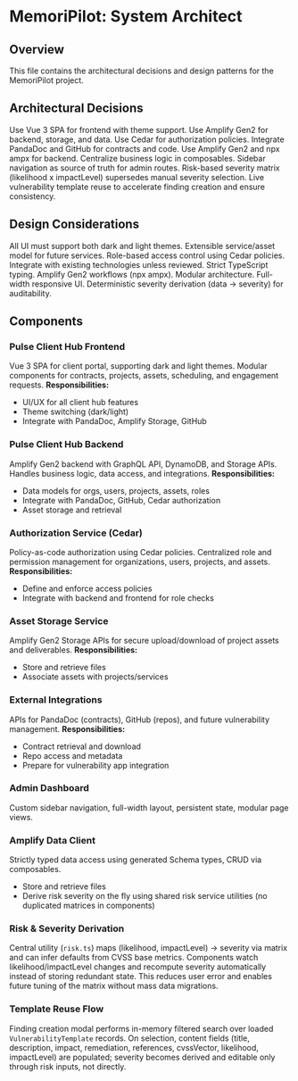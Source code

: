 # MemoriPilot: System Architect

## Overview
This file contains the architectural decisions and design patterns for the MemoriPilot project.

## Architectural Decisions

Use Vue 3 SPA for frontend with theme support.
Use Amplify Gen2 for backend, storage, and data.
Use Cedar for authorization policies.
Integrate PandaDoc and GitHub for contracts and code.
Use Amplify Gen2 and npx ampx for backend.
Centralize business logic in composables.
Sidebar navigation as source of truth for admin routes.
Risk-based severity matrix (likelihood x impactLevel) supersedes manual severity selection.
Live vulnerability template reuse to accelerate finding creation and ensure consistency.

## Design Considerations

All UI must support both dark and light themes.
Extensible service/asset model for future services.
Role-based access control using Cedar policies.
Integrate with existing technologies unless reviewed.
Strict TypeScript typing.
Amplify Gen2 workflows (npx ampx).
Modular architecture.
Full-width responsive UI.
Deterministic severity derivation (data -> severity) for auditability.



## Components

### Pulse Client Hub Frontend
Vue 3 SPA for client portal, supporting dark and light themes. Modular components for contracts, projects, assets, scheduling, and engagement requests.
**Responsibilities:**
- UI/UX for all client hub features
- Theme switching (dark/light)
- Integrate with PandaDoc, Amplify Storage, GitHub

### Pulse Client Hub Backend
Amplify Gen2 backend with GraphQL API, DynamoDB, and Storage APIs. Handles business logic, data access, and integrations.
**Responsibilities:**
- Data models for orgs, users, projects, assets, roles
- Integrate with PandaDoc, GitHub, Cedar authorization
- Asset storage and retrieval

### Authorization Service (Cedar)
Policy-as-code authorization using Cedar policies. Centralized role and permission management for organizations, users, projects, and assets.
**Responsibilities:**
- Define and enforce access policies
- Integrate with backend and frontend for role checks

### Asset Storage Service
Amplify Gen2 Storage APIs for secure upload/download of project assets and deliverables.
**Responsibilities:**
- Store and retrieve files
- Associate assets with projects/services

### External Integrations
APIs for PandaDoc (contracts), GitHub (repos), and future vulnerability management.
**Responsibilities:**
- Contract retrieval and download
- Repo access and metadata
- Prepare for vulnerability app integration

### Admin Dashboard
Custom sidebar navigation, full-width layout, persistent state, modular page views.

### Amplify Data Client
Strictly typed data access using generated Schema types, CRUD via composables.
- Store and retrieve files
 - Derive risk severity on the fly using shared risk service utilities (no duplicated matrices in components)

### Risk & Severity Derivation
Central utility (`risk.ts`) maps (likelihood, impactLevel) -> severity via matrix and can infer defaults from CVSS base metrics. Components watch likelihood/impactLevel changes and recompute severity automatically instead of storing redundant state. This reduces user error and enables future tuning of the matrix without mass data migrations.

### Template Reuse Flow
Finding creation modal performs in-memory filtered search over loaded `VulnerabilityTemplate` records. On selection, content fields (title, description, impact, remediation, references, cvssVector, likelihood, impactLevel) are populated; severity becomes derived and editable only through risk inputs, not directly.
